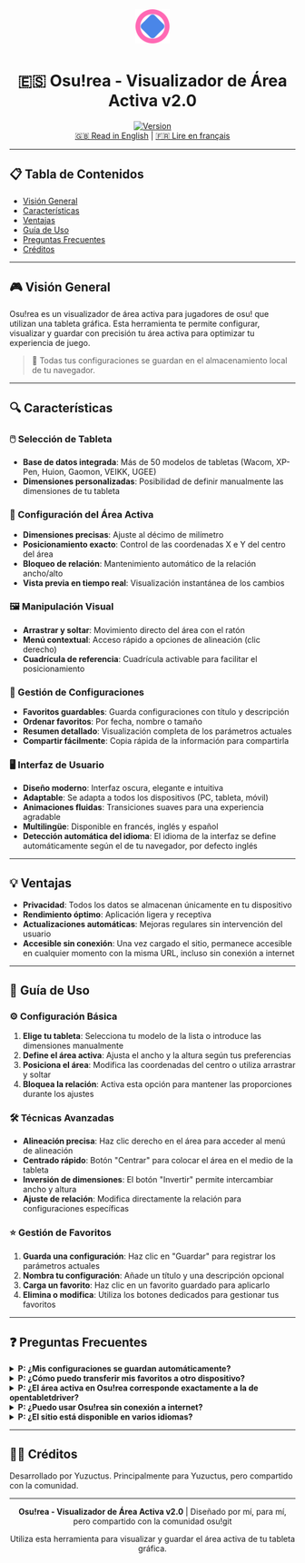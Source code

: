 <div align="center">
  <img src="assets/img/favicon.svg" alt="Logo Osu!rea" width="60" height="60" style="vertical-align: middle; margin-bottom: 10px;">
  <h1>🇪🇸 Osu!rea - Visualizador de Área Activa v2.0</h1>
  <a href="https://github.com/sammy08300/Areasu/tree/v2git">
    <img src="https://img.shields.io/badge/version-2.0-blue.svg" alt="Version">
  </a>
  <br />
  <a href="README.md">🇬🇧 Read in English</a> | <a href="README-FR.md">🇫🇷 Lire en français</a>
</div>

---

## 📋 Tabla de Contenidos
- [Visión General](#-visión-general)
- [Características](#-características)
- [Ventajas](#-ventajas)
- [Guía de Uso](#-guía-de-uso)
- [Preguntas Frecuentes](#-preguntas-frecuentes)
- [Créditos](#-créditos)

---

## 🎮 Visión General

Osu!rea es un visualizador de área activa para jugadores de osu! que utilizan una tableta gráfica. Esta herramienta te permite configurar, visualizar y guardar con precisión tu área activa para optimizar tu experiencia de juego.

> 💾 Todas tus configuraciones se guardan en el almacenamiento local de tu navegador.

---

## 🔍 Características

### 🖱️ Selección de Tableta
- **Base de datos integrada**: Más de 50 modelos de tabletas (Wacom, XP-Pen, Huion, Gaomon, VEIKK, UGEE)
- **Dimensiones personalizadas**: Posibilidad de definir manualmente las dimensiones de tu tableta

### 📐 Configuración del Área Activa
- **Dimensiones precisas**: Ajuste al décimo de milímetro
- **Posicionamiento exacto**: Control de las coordenadas X e Y del centro del área
- **Bloqueo de relación**: Mantenimiento automático de la relación ancho/alto
- **Vista previa en tiempo real**: Visualización instantánea de los cambios

### 🖼️ Manipulación Visual
- **Arrastrar y soltar**: Movimiento directo del área con el ratón
- **Menú contextual**: Acceso rápido a opciones de alineación (clic derecho)
- **Cuadrícula de referencia**: Cuadrícula activable para facilitar el posicionamiento

### 💾 Gestión de Configuraciones
- **Favoritos guardables**: Guarda configuraciones con título y descripción
- **Ordenar favoritos**: Por fecha, nombre o tamaño
- **Resumen detallado**: Visualización completa de los parámetros actuales
- **Compartir fácilmente**: Copia rápida de la información para compartirla

### 🖥️ Interfaz de Usuario
- **Diseño moderno**: Interfaz oscura, elegante e intuitiva
- **Adaptable**: Se adapta a todos los dispositivos (PC, tableta, móvil)
- **Animaciones fluidas**: Transiciones suaves para una experiencia agradable
- **Multilingüe**: Disponible en francés, inglés y español
- **Detección automática del idioma**: El idioma de la interfaz se define automáticamente según el de tu navegador, por defecto inglés

---

## 💡 Ventajas

- **Privacidad**: Todos los datos se almacenan únicamente en tu dispositivo
- **Rendimiento óptimo**: Aplicación ligera y receptiva
- **Actualizaciones automáticas**: Mejoras regulares sin intervención del usuario
- **Accesible sin conexión**: Una vez cargado el sitio, permanece accesible en cualquier momento con la misma URL, incluso sin conexión a internet

---

## 📖 Guía de Uso

### ⚙️ Configuración Básica
1. **Elige tu tableta**: Selecciona tu modelo de la lista o introduce las dimensiones manualmente
2. **Define el área activa**: Ajusta el ancho y la altura según tus preferencias
3. **Posiciona el área**: Modifica las coordenadas del centro o utiliza arrastrar y soltar
4. **Bloquea la relación**: Activa esta opción para mantener las proporciones durante los ajustes

### 🛠️ Técnicas Avanzadas
- **Alineación precisa**: Haz clic derecho en el área para acceder al menú de alineación
- **Centrado rápido**: Botón "Centrar" para colocar el área en el medio de la tableta
- **Inversión de dimensiones**: El botón "Invertir" permite intercambiar ancho y altura
- **Ajuste de relación**: Modifica directamente la relación para configuraciones específicas

### ⭐ Gestión de Favoritos
1. **Guarda una configuración**: Haz clic en "Guardar" para registrar los parámetros actuales
2. **Nombra tu configuración**: Añade un título y una descripción opcional
3. **Carga un favorito**: Haz clic en un favorito guardado para aplicarlo
4. **Elimina o modifica**: Utiliza los botones dedicados para gestionar tus favoritos

---

## ❓ Preguntas Frecuentes

<details>
<summary><strong>P: ¿Mis configuraciones se guardan automáticamente?</strong></summary>
R: Los parámetros actuales se conservan entre sesiones, pero debes hacer clic en "Guardar" para crear un favorito permanente.
</details>

<details>
<summary><strong>P: ¿Cómo puedo transferir mis favoritos a otro dispositivo?</strong></summary>
R: Por el momento, es necesario copiar la información manualmente. Se prevé una función de exportación/importación en una futura actualización.
</details>

<details>
<summary><strong>P: ¿El área activa en Osu!rea corresponde exactamente a la de opentabletdriver?</strong></summary>
R: Sí, las dimensiones y posiciones se calculan según los mismos principios que el controlador. Está prevista una función de conversión de zonas Wacom y otras.
</details>

<details>
<summary><strong>P: ¿Puedo usar Osu!rea sin conexión a internet?</strong></summary>
R: Sí, después de la primera carga, la aplicación funciona sin conexión gracias al Service Worker.  
<br><br>💡 Si ya has abierto el sitio una vez, ¡puedes volver a él en cualquier momento, incluso sin internet, utilizando exactamente la misma URL!
</details>

<details>
<summary><strong>P: ¿El sitio está disponible en varios idiomas?</strong></summary>
R: Sí, el sitio está disponible en varios idiomas. El francés es mi lengua materna. También me tomé el tiempo de traducirlo al inglés y al español antes de compartirlo con la comunidad osu!
</details>

---

## 👨‍💻 Créditos

Desarrollado por Yuzuctus. Principalmente para Yuzuctus, pero compartido con la comunidad.

---

<div align="center">
  <p><strong>Osu!rea - Visualizador de Área Activa v2.0</strong> | Diseñado por mí, para mí, pero compartido con la comunidad osu!git</p>
  <p>Utiliza esta herramienta para visualizar y guardar el área activa de tu tableta gráfica.</p>
</div> 
